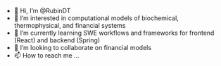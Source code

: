 - 👋 Hi, I’m @RubinDT
- 👀 I’m interested in computational models of biochemical, thermophysical, and financial systems
- 🌱 I’m currently learning SWE workflows and frameworks for frontend (React) and backend (Spring)
- 💞️ I’m looking to collaborate on financial models
- 📫 How to reach me ...

<!---
RubinDT/RubinDT is a ✨ special ✨ repository because its `README.md` (this file) appears on your GitHub profile.
You can click the Preview link to take a look at your changes.
--->
